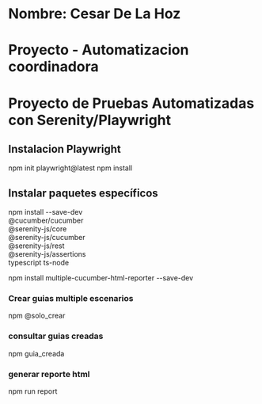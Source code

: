# Nombre: Cesar De La Hoz

# Proyecto - Automatizacion coordinadora
# Proyecto de Pruebas Automatizadas con Serenity/Playwright

## Instalacion Playwright
npm init playwright@latest
npm install

 ## Instalar paquetes específicos
npm install --save-dev \
  @cucumber/cucumber \
  @serenity-js/core \
  @serenity-js/cucumber \
  @serenity-js/rest \
  @serenity-js/assertions \
  typescript ts-node

npm install multiple-cucumber-html-reporter --save-dev

### Crear guias multiple escenarios
npm @solo_crear

### consultar guias creadas
npm guia_creada 

### generar reporte html
npm run report

